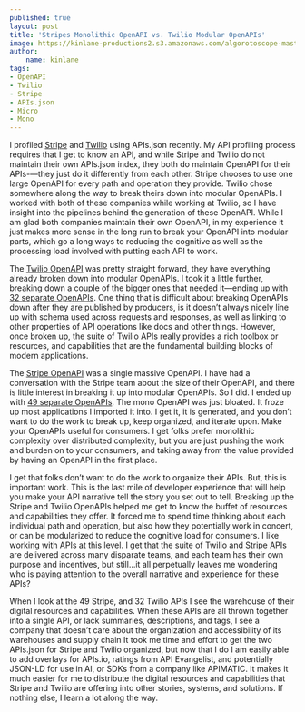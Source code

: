 ```yaml
---
published: true
layout: post
title: 'Stripes Monolithic OpenAPI vs. Twilio Modular OpenAPIs'
image: https://kinlane-productions2.s3.amazonaws.com/algorotoscope-master/gone-with-the-wind-containers-stack.jpeg
author:
    name: kinlane
tags:
- OpenAPI
- Twilio
- Stripe
- APIs.json
- Micro
- Mono
---
```

I profiled [Stripe](https://github.com/apis-json/artisanal/blob/main/apis/stripe/apis.yml) and [Twilio](https://github.com/apis-json/artisanal/blob/main/apis/twilio/apis.yml) using APIs.json recently. My API profiling process requires that I get to know an API, and while Stripe and Twilio do not maintain their own APIs.json index, they both do maintain OpenAPI for their APIs-—they just do it differently from each other. Stripe chooses to use one large OpenAPI for every path and operation they provide. Twilio chose somewhere along the way to break theirs down into modular OpenAPIs. I worked with both of these companies while working at Twilio, so I have insight into the pipelines behind the generation of these OpenAPI. While I am glad both companies maintain their own OpenAPI, in my experience it just makes more sense in the long run to break your OpenAPI into modular parts, which  go a long ways to reducing the cognitive as well as the processing load involved with putting each API to work.

The [Twilio OpenAPI](https://github.com/twilio/twilio-oai) was pretty straight forward, they have everything already broken down into modular OpenAPIs. I took it a little further, breaking down a couple of the bigger ones that needed it—ending up with [32 separate OpenAPIs](https://github.com/apis-json/artisanal/tree/main/apis/twilio/properties). One thing that is difficult about breaking OpenAPIs down after they are published by producers, is it doesn’t always nicely line up with schema used across requests and responses, as well as linking to other properties of API operations like docs and other things. However, once broken up, the suite of Twilio APIs really provides a rich toolbox or resources, and capabilities that are the fundamental building blocks of modern applications.

The [Stripe OpenAPI](https://github.com/stripe/openapi) was a single massive OpenAPI. I have had a conversation with the Stripe team about the size of their OpenAPI, and there is little interest in breaking it up into modular OpenAPIs. So I did. I ended up with [49 separate OpenAPIs](https://github.com/apis-json/artisanal/tree/main/apis/stripe/properties). The mono OpenAPI was just bloated. It froze up most applications I imported it into. I get it, it is generated, and you don’t want to do the work to break up, keep organized, and iterate upon. Make your OpenAPIs useful for consumers. I get folks prefer monolithic complexity over distributed complexity, but you are just pushing the work and burden on to your consumers, and taking away from the value provided by having an OpenAPI in the first place.

I get that folks don’t want to do the work to organize their APIs. But, this is important work. This is the last mile of developer experience that will help you make your API narrative tell the story you set out to tell. Breaking up the Stripe and Twilio OpenAPIs helped me get to know the buffet of resources and capabilities they offer. It forced me to spend time thinking about each individual path and operation, but also how they potentially work in concert, or can be modularized to reduce the cognitive load for consumers. I like working with APIs at this level. I get that the suite of Twilio and Stripe APIs are delivered across many disparate teams, and each team has their own purpose and incentives, but still...it all perpetually leaves me wondering who is paying attention to the overall narrative and experience for these APIs?

When I look at the 49 Stripe, and 32 Twilio APIs I see the warehouse of their digital resources and capabilities. When these APIs are all thrown together into a single API, or lack summaries, descriptions, and tags, I see a company that doesn’t care about the organization and accessibility of its warehouses and supply chain It took me time and effort to get the two APIs.json for Stripe and Twilio organized, but now that I do I am easily able to add overlays for APIs.io, ratings from API Evangelist, and potentially JSON-LD for use in AI, or SDKs from a company like APIMATIC. It makes it much easier for me to distribute the digital resources and capabilities that Stripe and Twilio are offering into other stories, systems, and solutions. If nothing else, I learn a lot along the way.